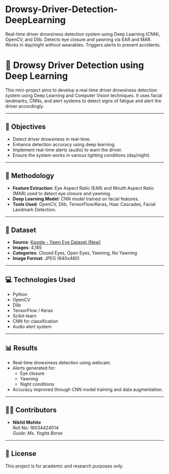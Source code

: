 # Drowsy-Driver-Detection-DeepLearning
Real-time driver drowsiness detection system using Deep Learning (CNN), OpenCV, and Dlib. Detects eye closure and yawning via EAR and MAR. Works in day/night without wearables. Triggers alerts to prevent accidents.
# 🛑 Drowsy Driver Detection using Deep Learning

This mini-project aims to develop a real-time driver drowsiness detection system using Deep Learning and Computer Vision techniques. It uses facial landmarks, CNNs, and alert systems to detect signs of fatigue and alert the driver accordingly.

---

## 🎯 Objectives

- Detect driver drowsiness in real-time.
- Enhance detection accuracy using deep learning.
- Implement real-time alerts (audio) to warn the driver.
- Ensure the system works in various lighting conditions (day/night).

---

## 🧠 Methodology

- **Feature Extraction**: Eye Aspect Ratio (EAR) and Mouth Aspect Ratio (MAR) used to detect eye closure and yawning.
- **Deep Learning Model**: CNN model trained on facial features.
- **Tools Used**: OpenCV, Dlib, TensorFlow/Keras, Haar Cascades, Facial Landmark Detection.

---

## 📁 Dataset

- **Source**: [Kaggle - Yawn Eye Dataset (New)](https://www.kaggle.com/datasets/serenaraju/yawn-eye-dataset-new)
- **Images**: 4,185
- **Categories**: Closed Eyes, Open Eyes, Yawning, No Yawning
- **Image Format**: JPEG (640x480)

---

## 💻 Technologies Used

- Python
- OpenCV
- Dlib
- TensorFlow / Keras
- Scikit-learn
- CNN for classification
- Audio alert system

---

## 📊 Results

- Real-time drowsiness detection using webcam.
- Alerts generated for:
  - Eye closure
  - Yawning
  - Night conditions
- Accuracy improved through CNN model training and data augmentation.

---


## 👨‍💻 Contributors

- **Nikhil Mohite**  
  Roll No: 16034424014  
  *Guide: Ms. Yogita Borse*


---

## 📝 License

This project is for academic and research purposes only.



